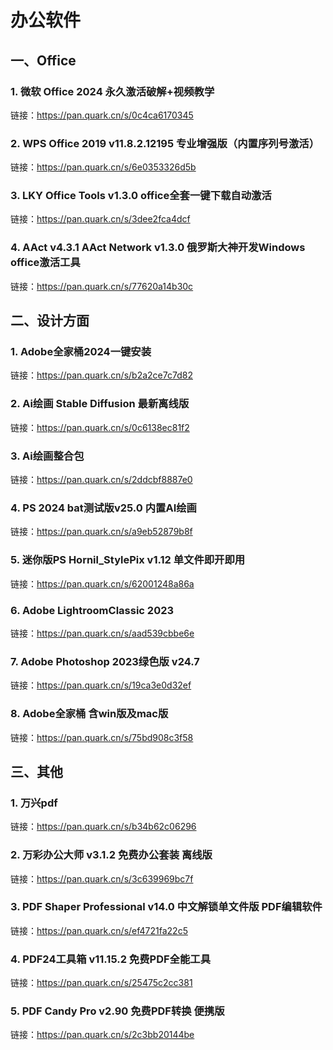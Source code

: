 # 办公软件

## 一、Office

### 1. 微软 Office 2024 永久激活破解+视频教学
链接：https://pan.quark.cn/s/0c4ca6170345

### 2. WPS Office 2019 v11.8.2.12195 专业增强版（内置序列号激活）
链接：https://pan.quark.cn/s/6e0353326d5b

### 3. LKY Office Tools v1.3.0 office全套一键下载自动激活
链接：https://pan.quark.cn/s/3dee2fca4dcf

### 4. AAct v4.3.1  AAct Network v1.3.0 俄罗斯大神开发Windows office激活工具
链接：https://pan.quark.cn/s/77620a14b30c


## 二、设计方面

### 1. Adobe全家桶2024一键安装
链接：https://pan.quark.cn/s/b2a2ce7c7d82

### 2. Ai绘画 Stable Diffusion 最新离线版
链接：https://pan.quark.cn/s/0c6138ec81f2

### 3. Ai绘画整合包
链接：https://pan.quark.cn/s/2ddcbf8887e0

### 4. PS 2024 bat测试版v25.0 内置AI绘画
链接：https://pan.quark.cn/s/a9eb52879b8f

### 5. 迷你版PS Hornil_StylePix v1.12 单文件即开即用
链接：https://pan.quark.cn/s/62001248a86a

### 6. Adobe LightroomClassic 2023
链接：https://pan.quark.cn/s/aad539cbbe6e

### 7. Adobe Photoshop 2023绿色版 v24.7
链接：https://pan.quark.cn/s/19ca3e0d32ef

### 8. Adobe全家桶 含win版及mac版
链接：https://pan.quark.cn/s/75bd908c3f58


## 三、其他

### 1. 万兴pdf
链接：https://pan.quark.cn/s/b34b62c06296

### 2. 万彩办公大师 v3.1.2 免费办公套装 离线版
链接：https://pan.quark.cn/s/3c639969bc7f

### 3. PDF Shaper Professional v14.0 中文解锁单文件版 PDF编辑软件
链接：https://pan.quark.cn/s/ef4721fa22c5

### 4. PDF24工具箱 v11.15.2 免费PDF全能工具
链接：https://pan.quark.cn/s/25475c2cc381

### 5. PDF Candy Pro v2.90 免费PDF转换 便携版
链接：https://pan.quark.cn/s/2c3bb20144be



